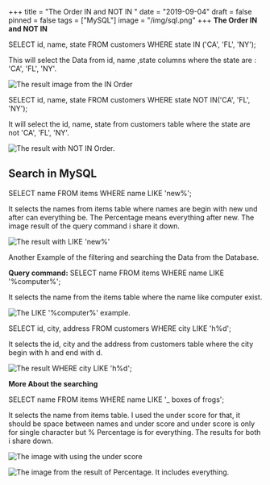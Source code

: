 +++
title = "The Order IN and NOT IN "
date = "2019-09-04"
draft = false
pinned = false
tags = ["MySQL"]
image = "/img/sql.png"
+++
**The Order IN and NOT IN** 

SELECT id, name, state FROM customers WHERE state IN ('CA', 'FL', 'NY');

This will select the Data from id, name ,state columns where the state are : 'CA', 'FL', 'NY'.

![The result image from the IN Order](/img/screen-shot-2019-09-04-at-14.42.00.png)

SELECT id, name, state FROM customers WHERE state NOT IN('CA', 'FL', 'NY');

It will select the id, name, state from customers table where the state are not 'CA', 'FL', 'NY'.

![The result with NOT IN Order.](/img/screen-shot-2019-09-04-at-14.42.57.png)

## Search in MySQL

SELECT name FROM items WHERE name LIKE 'new%';

It selects the names from items table where names are begin with new und after can everything be. The Percentage means everything after new. The image result of the query command i share it down.

![The result with LIKE 'new%'](/img/screen-shot-2019-09-04-at-18.19.23.png)

Another Example of the filtering and searching the Data from the Database.

**Query command:** SELECT name FROM items WHERE name LIKE '%computer%';

It selects the name from the items table where the name like computer exist.

![The LIKE '%computer%' example.](/img/screen-shot-2019-09-05-at-03.22.16.png)

SELECT id, city, address FROM customers WHERE city LIKE 'h%d';

It selects the id, city and the address from customers table where the city begin with h and end with d.

![The result WHERE city LIKE 'h%d';](/img/screen-shot-2019-09-05-at-03.29.30.png)

**More About the searching**

SELECT name FROM items WHERE name LIKE '_ boxes of frogs';

It selects the name from items table. I used the under score for that, it should be space between names and under score and under score is only for single character but % Percentage is for everything. The results for both i share down.

![The image with using the under score ](/img/screen-shot-2019-09-05-at-03.53.45.png)

![The image from the result of Percentage. It includes everything. ](/img/screen-shot-2019-09-05-at-03.54.46.png)
